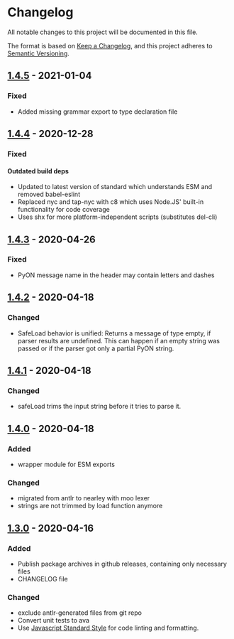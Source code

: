# Changelog

All notable changes to this project will be documented in this file.

The format is based on [Keep a Changelog](https://keepachangelog.com/en/1.0.0/),
and this project adheres to [Semantic Versioning](https://semver.org/spec/v2.0.0.html).

## [1.4.5] - 2021-01-04

### Fixed

- Added missing grammar export to type declaration file

## [1.4.4] - 2020-12-28

### Fixed

#### Outdated build deps

- Updated to latest version of standard which understands ESM
  and removed babel-eslint
- Replaced nyc and tap-nyc with c8
  which uses Node.JS' built-in functionality for code coverage
- Uses shx for more platform-independent  scripts (substitutes del-cli)

## [1.4.3] - 2020-04-26

### Fixed

- PyON message name in the header may contain letters and dashes

## [1.4.2] - 2020-04-18

### Changed

- SafeLoad behavior is unified:
  Returns a message of type empty, if parser results are undefined.
  This can happen if an empty string was passed
  or if the parser got only a partial PyON string.

## [1.4.1] - 2020-04-18

### Changed

- safeLoad trims the input string before it tries to parse it.

## [1.4.0] - 2020-04-18

### Added

- wrapper module for ESM exports

### Changed

- migrated from antlr to nearley with moo lexer
- strings are not trimmed by load function anymore

## [1.3.0] - 2020-04-16

### Added

- Publish package archives in github releases, containing only necessary files
- CHANGELOG file

### Changed

- exclude antlr-generated files from git repo
- Convert unit tests to ava
- Use [Javascript Standard Style](https://github.com/standard/standard)
  for code linting and formatting.

[Unreleased]: https://github.com/tamaracha/node-fah-pyon/compare/v1.4.5...HEAD
[1.4.5]: https://github.com/tamaracha/node-fah-pyon/compare/v1.4.4...v1.4.5
[1.4.4]: https://github.com/tamaracha/node-fah-pyon/compare/v1.4.3...v1.4.4
[1.4.3]: https://github.com/tamaracha/node-fah-pyon/compare/v1.4.2...v1.4.3
[1.4.2]: https://github.com/tamaracha/node-fah-pyon/compare/v1.4.1...v1.4.2
[1.4.1]: https://github.com/tamaracha/node-fah-pyon/compare/v1.4.0...v1.4.1
[1.4.0]: https://github.com/tamaracha/node-fah-pyon/compare/v1.3.0...v1.4.0
[1.3.0]: https://github.com/tamaracha/node-fah-pyon/compare/v1.2.0...v1.3.0
<!-- markdownlint-configure-file { "MD024": { "siblings_only": true }} -->
